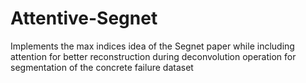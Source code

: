 # Attentive-Segnet
Implements the max indices idea of the Segnet paper while including attention for better reconstruction during deconvolution operation for segmentation of the concrete failure dataset
